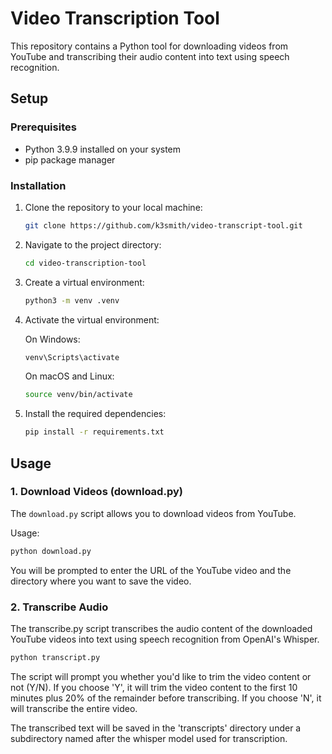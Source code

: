 # Video Transcription Tool

This repository contains a Python tool for downloading videos from YouTube and transcribing their audio content into text using speech recognition.

## Setup

### Prerequisites

- Python 3.9.9 installed on your system
- pip package manager

### Installation

1. Clone the repository to your local machine:

    ```bash
    git clone https://github.com/k3smith/video-transcript-tool.git
    ```

2. Navigate to the project directory:

    ```bash
    cd video-transcription-tool
    ```

3. Create a virtual environment:

    ```bash
    python3 -m venv .venv
    ```

4. Activate the virtual environment:

    On Windows:

    ```bash
    venv\Scripts\activate
    ```

    On macOS and Linux:

    ```bash
    source venv/bin/activate
    ```

5. Install the required dependencies:

    ```bash
    pip install -r requirements.txt
    ```

## Usage

### 1. Download Videos (download.py)

The `download.py` script allows you to download videos from YouTube.

Usage:

```bash
python download.py
```

You will be prompted to enter the URL of the YouTube video and the directory where you want to save the video.

### 2. Transcribe Audio

The transcribe.py script transcribes the audio content of the downloaded YouTube videos into text using speech recognition from OpenAI's Whisper.

```bash
python transcript.py
```

The script will prompt you whether you'd like to trim the video content or not (Y/N). If you choose 'Y', it will trim the video content to the first 10 minutes plus 20% of the remainder before transcribing. If you choose 'N', it will transcribe the entire video.

The transcribed text will be saved in the 'transcripts' directory under a subdirectory named after the whisper model used for transcription.

